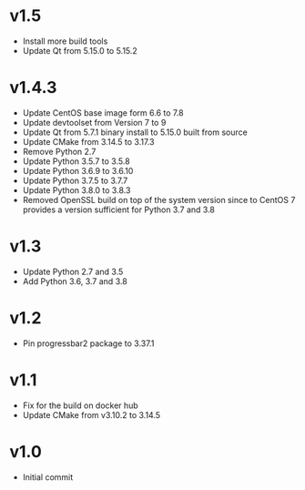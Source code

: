 # v1.5

- Install more build tools
- Update Qt from 5.15.0 to 5.15.2

# v1.4.3

- Update CentOS base image form 6.6 to 7.8
- Update devtoolset from Version 7 to 9
- Update Qt from 5.7.1 binary install to 5.15.0 built from source
- Update CMake from 3.14.5 to 3.17.3
- Remove Python 2.7
- Update Python 3.5.7 to 3.5.8
- Update Python 3.6.9 to 3.6.10
- Update Python 3.7.5 to 3.7.7
- Update Python 3.8.0 to 3.8.3
- Removed OpenSSL build on top of the system version since to CentOS 7 provides a version sufficient for Python 3.7 and 3.8

# v1.3

- Update Python 2.7 and 3.5
- Add Python 3.6, 3.7 and 3.8

# v1.2

- Pin progressbar2 package to 3.37.1

# v1.1

- Fix for the build on docker hub
- Update CMake from v3.10.2 to 3.14.5

# v1.0

- Initial commit
